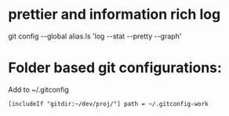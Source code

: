 
# prettier and information rich log
git config --global alias.ls 'log --stat --pretty --graph'

# Folder based git configurations:

Add to ~/.gitconfig 

`
[includeIf "gitdir:~/dev/proj/"]
	path = ~/.gitconfig-work
`
